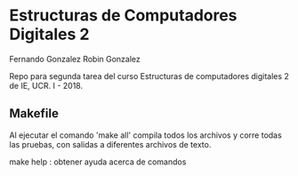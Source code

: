 # Estructuras de Computadores Digitales 2

Fernando Gonzalez
Robin Gonzalez

Repo para segunda tarea del curso Estructuras de computadores digitales 2 de IE, UCR. I - 2018.

## Makefile

Al ejecutar el comando 'make all' compila todos los archivos y corre todas las pruebas, con salidas a diferentes archivos de texto.

make help : obtener ayuda acerca de comandos
